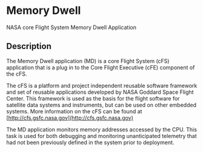 # Memory Dwell
NASA core Flight System Memory Dwell Application

## Description
The Memory Dwell application (MD) is a core Flight System (cFS) application that is a plug in to the Core Flight Executive (cFE) component of the cFS.

The cFS is a platform and project independent reusable software framework and set of reusable applications developed by NASA Goddard Space Flight Center. This framework is used as the basis for the flight software for satellite data systems and instruments, but can be used on other embedded systems. More information on the cFS can be found at [http://cfs.gsfc.nasa.gov](http://cfs.gsfc.nasa.gov)

The MD application monitors memory addresses accessed by the CPU. This task is used for both debugging and monitoring unanticipated telemetry that had not been previously defined in the system prior to deployment.

